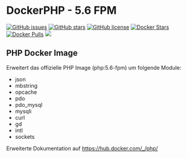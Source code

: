 # DockerPHP - 5.6 FPM
[![GitHub issues](https://img.shields.io/github/issues/MarkusRodler/DockerPHP.svg?style=flat-square)](https://github.com/MarkusRodler/DockerPHP/issues) [![GitHub stars](https://img.shields.io/github/stars/MarkusRodler/DockerPHP.svg?style=flat-square)](https://github.com/MarkusRodler/DockerPHP/stargazers) [![GitHub license](https://img.shields.io/badge/license-MIT-blue.svg?style=flat-square)](https://raw.githubusercontent.com/MarkusRodler/DockerPHP/master/LICENSE) [![Docker Stars](https://img.shields.io/docker/stars/mrodler/php.svg?style=flat-square)]() [![Docker Pulls](https://img.shields.io/docker/pulls/mrodler/php.svg?style=flat-square)]() [![](https://images.microbadger.com/badges/image/mrodler/php.svg)](https://microbadger.com/images/mrodler/php "Get your own image badge on microbadger.com")

## PHP Docker Image

Erweitert das offizielle PHP Image (php:5.6-fpm) um folgende Module:

- json 
- mbstring
- opcache
- pdo
- pdo_mysql
- mysqli
- curl
- gd
- intl
- sockets

Erweiterte Dokumentation auf https://hub.docker.com/_/php/
